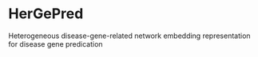 # HerGePred
Heterogeneous disease-gene-related network embedding representation for disease gene predication
